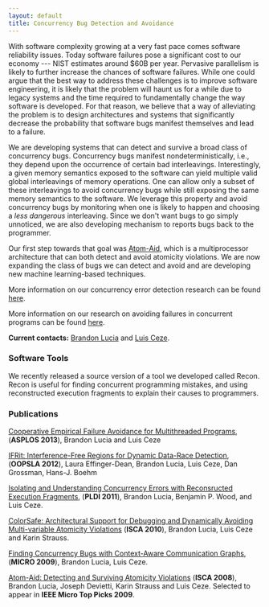 ```yaml
---
layout: default
title: Concurrency Bug Detection and Avoidance
---
```

With software complexity growing at a very fast pace comes software
reliability issues. Today software failures pose a significant cost to
our economy --- NIST estimates around $60B per year. Pervasive
parallelism is likely to further increase the chances of software
failures. While one could argue that the best way to address these
challenges is to improve software engineering, it is likely that the
problem will haunt us for a while due to legacy systems and the time
required to fundamentally change the way software is developed. For that
reason, we believe that a way of alleviating the problem is to design
architectures and systems that significantly decrease the probability
that software bugs manifest themselves and lead to a failure.

We are developing systems that can detect and survive a broad class of
concurrency bugs. Concurrency bugs manifest nondeterministically, i.e.,
they depend upon the occurrence of certain bad interleavings.
Interestingly, a given memory semantics exposed to the software can
yield multiple valid global interleavings of memory operations. One can
allow only a subset of these interleavings to avoid concurrency bugs
while still exposing the same memory semantics to the software. We
leverage this property and avoid concurrency bugs by monitoring when one
is likely to happen and choosing a *less dangerous* interleaving. Since
we don't want bugs to go simply unnoticed, we are also developing
mechanism to reports bugs back to the programmer.

Our first step towards that goal was
[Atom-Aid](http://www.cs.washington.edu/homes/luisceze/publications/lucia-atomaid.pdf),
which is a multiprocessor architecture that can both detect and avoid
atomicity violations. We are now expanding the class of bugs we can
detect and avoid and are developing new machine learning-based
techniques.

More information on our concurrency error detection research can be
found [here](http://brandonlucia.com/detect.html).

More information on our research on avoiding failures in concurrent
programs can be found
[here](http://brandonlucia.com/avoid.html).

**Current contacts:**
[Brandon Lucia](http://brandonlucia.com)
and [Luis Ceze](http://www.cs.washington.edu/homes/luisceze).

### Software Tools

We recently released a source version of a tool we developed called
Recon. Recon is useful for finding concurrent programming mistakes, and
using reconstructed execution fragments to explain their causes to
programmers.

### Publications

[Cooperative Empirical Failure Avoidance for Multithreaded
Programs](/papers/aviso_ASPLOS2013.pdf),
(**ASPLOS 2013**), Brandon Lucia and Luis Ceze

[IFRit: Interference-Free Regions for Dynamic Data-Race
Detection](/papers/oopsla12-ifrit.pdf),
(**OOPSLA 2012**), Laura Effinger-Dean, Brandon Lucia, Luis Ceze, Dan
Grossman, Hans-J. Boehm

[Isolating and Understanding Concurrency Errors with Reconsructed
Execution
Fragments](/papers/recon-pldi2011.pdf),
(**PLDI 2011**), Brandon Lucia, Benjamin P. Wood, and Luis Ceze.

[ColorSafe: Architectural Support for Debugging and Dynamically Avoiding
Multi-variable Atomicity
Violations](/papers/isca175-lucia.pdf)
(**ISCA 2010**), Brandon Lucia, Luis Ceze and Karin Strauss.

[Finding Concurrency Bugs with Context-Aware Communication
Graphs](http://www.cs.washington.edu/homes/luisceze/publications/micro09-lucia.pdf),
(**MICRO 2009**), Brandon Lucia, Luis Ceze.

[Atom-Aid: Detecting and Surviving Atomicity
Violations](http://www.cs.washington.edu/homes/luisceze/publications/lucia-atomaid.pdf)
(**ISCA 2008**), Brandon Lucia, Joseph Devietti, Karin Strauss and Luis
Ceze. Selected to appear in **IEEE Micro Top Picks 2009**.
